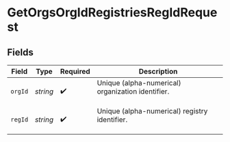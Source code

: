 # GetOrgsOrgIdRegistriesRegIdRequest


## Fields

| Field                                               | Type                                                | Required                                            | Description                                         |
| --------------------------------------------------- | --------------------------------------------------- | --------------------------------------------------- | --------------------------------------------------- |
| `orgId`                                             | *string*                                            | :heavy_check_mark:                                  | Unique (alpha-numerical) organization identifier.<br/><br/> |
| `regId`                                             | *string*                                            | :heavy_check_mark:                                  | Unique (alpha-numerical) registry identifier.<br/><br/> |
